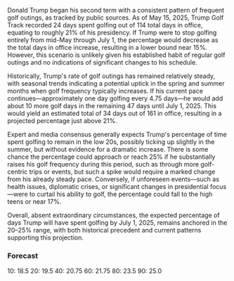 Donald Trump began his second term with a consistent pattern of frequent golf outings, as tracked by public sources. As of May 15, 2025, Trump Golf Track recorded 24 days spent golfing out of 114 total days in office, equating to roughly 21% of his presidency. If Trump were to stop golfing entirely from mid-May through July 1, the percentage would decrease as the total days in office increase, resulting in a lower bound near 15%. However, this scenario is unlikely given his established habit of regular golf outings and no indications of significant changes to his schedule.

Historically, Trump's rate of golf outings has remained relatively steady, with seasonal trends indicating a potential uptick in the spring and summer months when golf frequency typically increases. If his current pace continues—approximately one day golfing every 4.75 days—he would add about 10 more golf days in the remaining 47 days until July 1, 2025. This would yield an estimated total of 34 days out of 161 in office, resulting in a projected percentage just above 21%.

Expert and media consensus generally expects Trump's percentage of time spent golfing to remain in the low 20s, possibly ticking up slightly in the summer, but without evidence for a dramatic increase. There is some chance the percentage could approach or reach 25% if he substantially raises his golf frequency during this period, such as through more golf-centric trips or events, but such a spike would require a marked change from his already steady pace. Conversely, if unforeseen events—such as health issues, diplomatic crises, or significant changes in presidential focus—were to curtail his ability to golf, the percentage could fall to the high teens or near 17%.

Overall, absent extraordinary circumstances, the expected percentage of days Trump will have spent golfing by July 1, 2025, remains anchored in the 20–25% range, with both historical precedent and current patterns supporting this projection.

### Forecast

10: 18.5
20: 19.5
40: 20.75
60: 21.75
80: 23.5
90: 25.0